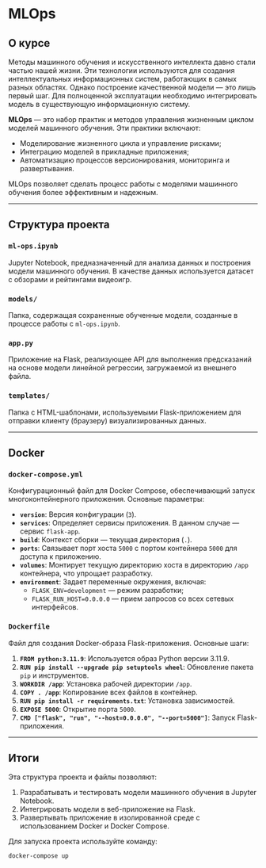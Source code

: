 # MLOps

## О курсе

Методы машинного обучения и искусственного интеллекта давно стали частью нашей жизни. Эти технологии используются для создания интеллектуальных информационных систем, работающих в самых разных областях. Однако построение качественной модели — это лишь первый шаг. Для полноценной эксплуатации необходимо интегрировать модель в существующую информационную систему.

**MLOps** — это набор практик и методов управления жизненным циклом моделей машинного обучения. Эти практики включают:

- Моделирование жизненного цикла и управление рисками;
- Интеграцию моделей в прикладные приложения;
- Автоматизацию процессов версионирования, мониторинга и развертывания.

MLOps позволяет сделать процесс работы с моделями машинного обучения более эффективным и надежным.

---

## Структура проекта

### `ml-ops.ipynb`
Jupyter Notebook, предназначенный для анализа данных и построения модели машинного обучения. В качестве данных используется датасет с обзорами и рейтингами видеоигр.

### `models/`
Папка, содержащая сохраненные обученные модели, созданные в процессе работы с `ml-ops.ipynb`.

### `app.py`
Приложение на Flask, реализующее API для выполнения предсказаний на основе модели линейной регрессии, загружаемой из внешнего файла.

### `templates/`
Папка с HTML-шаблонами, используемыми Flask-приложением для отправки клиенту (браузеру) визуализированных данных.

---

## Docker

### `docker-compose.yml`
Конфигурационный файл для Docker Compose, обеспечивающий запуск многоконтейнерного приложения. Основные параметры:

- **`version`**: Версия конфигурации (`3`).
- **`services`**: Определяет сервисы приложения. В данном случае — сервис `flask-app`.
- **`build`**: Контекст сборки — текущая директория (`.`).
- **`ports`**: Связывает порт хоста `5000` с портом контейнера `5000` для доступа к приложению.
- **`volumes`**: Монтирует текущую директорию хоста в директорию `/app` контейнера, что упрощает разработку.
- **`environment`**: Задает переменные окружения, включая:
  - `FLASK_ENV=development` — режим разработки;
  - `FLASK_RUN_HOST=0.0.0.0` — прием запросов со всех сетевых интерфейсов.

### `Dockerfile`
Файл для создания Docker-образа Flask-приложения. Основные шаги:

1. **`FROM python:3.11.9`**: Используется образ Python версии 3.11.9.
2. **`RUN pip install --upgrade pip setuptools wheel`**: Обновление пакета `pip` и инструментов.
3. **`WORKDIR /app`**: Установка рабочей директории `/app`.
4. **`COPY . /app`**: Копирование всех файлов в контейнер.
5. **`RUN pip install -r requirements.txt`**: Установка зависимостей.
6. **`EXPOSE 5000`**: Открытие порта `5000`.
7. **`CMD ["flask", "run", "--host=0.0.0.0", "--port=5000"]`**: Запуск Flask-приложения.

---

## Итоги

Эта структура проекта и файлы позволяют:

1. Разрабатывать и тестировать модели машинного обучения в Jupyter Notebook.
2. Интегрировать модели в веб-приложение на Flask.
3. Развертывать приложение в изолированной среде с использованием Docker и Docker Compose.

Для запуска проекта используйте команду:

```bash
docker-compose up

